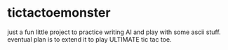 tictactoemonster
================
just a fun little project to practice writing AI and play with some ascii stuff. eventual plan is to extend it to play ULTIMATE tic tac toe.
